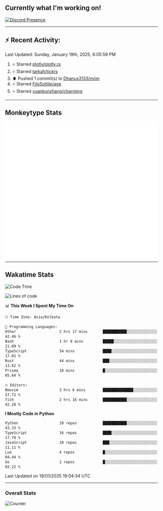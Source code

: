## Currently what I'm working on!
[![Discord Presence](https://lanyard.cnrad.dev/api/534981034400284712)](https://discord.com/users/534981034400284712)

---

## :zap: Recent Activity:
<!--RECENT_ACTIVITY:last_update-->
Last Updated: Sunday, January 19th, 2025, 6:05:59 PM
<!--RECENT_ACTIVITY:last_update_end-->
<!--RECENT_ACTIVITY:start-->
1. ⭐ Starred [plotly/plotly.rs](https://github.com/plotly/plotly.rs)<br>
2. ⭐ Starred [tarkah/tickrs](https://github.com/tarkah/tickrs)<br>
3. ⬆️ Pushed 1 commit(s) to [Dhanus3133/nvim](https://github.com/Dhanus3133/nvim)<br>
4. ⭐ Starred [FiloSottile/age](https://github.com/FiloSottile/age)<br>
5. ⭐ Starred [yuankunzhang/charming](https://github.com/yuankunzhang/charming)<br>
<!--RECENT_ACTIVITY:end-->

---

## Monkeytype Stats
<a href="https://monkeytype.com/profile/dhanus">
  <img src="https://raw.githubusercontent.com/Dhanus3133/Dhanus3133/monkeytype/monkeytype-lb.svg" alt="Monkeytype Profile" />
</a>

---

## Wakatime Stats
<!--START_SECTION:waka-->
![Code Time](http://img.shields.io/badge/Code%20Time-2%2C502%20hrs%2032%20mins-blue)

![Lines of code](https://img.shields.io/badge/From%20Hello%20World%20I%27ve%20Written-5.8%20million%20lines%20of%20code-blue)

📊 **This Week I Spent My Time On** 

```text
🕑︎ Time Zone: Asia/Kolkata

💬 Programming Languages: 
Other                    2 hrs 17 mins       ███████████░░░░░░░░░░░░░░   42.46 % 
Bash                     1 hr 8 mins         █████░░░░░░░░░░░░░░░░░░░░   21.09 % 
TypeScript               54 mins             ████░░░░░░░░░░░░░░░░░░░░░   17.01 % 
Rust                     44 mins             ███░░░░░░░░░░░░░░░░░░░░░░   13.62 % 
Prisma                   18 mins             █░░░░░░░░░░░░░░░░░░░░░░░░   05.64 % 

🔥 Editors: 
Neovim                   3 hrs 6 mins        ██████████████░░░░░░░░░░░   57.72 % 
fish                     2 hrs 16 mins       ███████████░░░░░░░░░░░░░░   42.28 % 
```

**I Mostly Code in Python** 

```text
Python                   39 repos            ███████████░░░░░░░░░░░░░░   43.33 % 
TypeScript               16 repos            ████░░░░░░░░░░░░░░░░░░░░░   17.78 % 
JavaScript               10 repos            ███░░░░░░░░░░░░░░░░░░░░░░   11.11 % 
Lua                      4 repos             █░░░░░░░░░░░░░░░░░░░░░░░░   04.44 % 
Go                       2 repos             █░░░░░░░░░░░░░░░░░░░░░░░░   02.22 % 
```




 Last Updated on 19/01/2025 19:04:34 UTC
<!--END_SECTION:waka-->
---

### Overall Stats

<img src="https://moe-counter.glitch.me/get/@Dhanus3133?theme=asoul" alt="Counter" />
